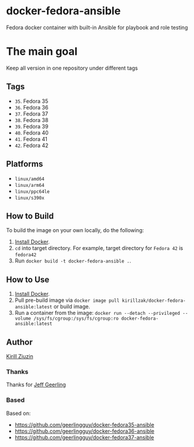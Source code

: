 # docker-fedora-ansible
Fedora docker container with built-in Ansible for playbook and role testing

# The main goal
Keep all version in one repository under different tags

## Tags
- `35`. Fedora 35
- `36`. Fedora 36
- `37`. Fedora 37
- `38`. Fedora 38
- `39`. Fedora 39
- `40`. Fedora 40
- `41`. Fedora 41
- `42`. Fedora 42

## Platforms
- `linux/amd64`
- `linux/arm64`
- `linux/ppc64le`
- `linux/s390x`

## How to Build

To build the image on your own locally, do the following:

  1. [Install Docker](https://docs.docker.com/engine/installation/).
  2. `cd` into target directory. For example, target directory for `Fedora 42` is `fedora42`
  3. Run `docker build -t docker-fedora-ansible .`.

  ## How to Use

  1. [Install Docker](https://docs.docker.com/engine/installation/).
  2. Pull pre-build image via `docker image pull kirillzak/docker-fedora-ansible:latest` or build image.
  3. Run a container from the image: `docker run --detach --privileged --volume /sys/fs/cgroup:/sys/fs/cgroup:ro docker-fedora-ansible:latest`

## Author

[Kirill Ziuzin](https://kirill-zak.ru/)

### Thanks
Thanks for [Jeff Geerling](https://github.com/geerlingguy)

### Based
Based on:
- https://github.com/geerlingguy/docker-fedora35-ansible
- https://github.com/geerlingguy/docker-fedora36-ansible
- https://github.com/geerlingguy/docker-fedora37-ansible